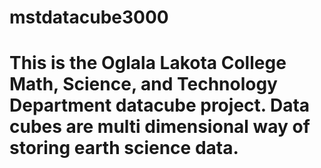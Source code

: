 # mstdatacube3000
# This is the Oglala Lakota College Math, Science, and Technology Department datacube project. Data cubes are multi dimensional way of storing earth science data. 
